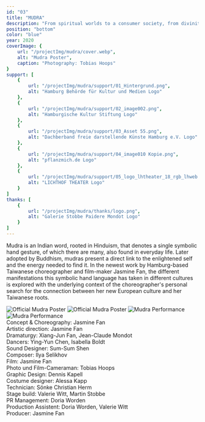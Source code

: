 ```yaml
---
id: "03"
title: "MUDRA"
description: "From spiritual worlds to a consumer society, from divinity to profanity"
position: "bottom"
color: "blue"
year: 2020
coverImage: {
    url: "/projectImg/mudra/cover.webp", 
    alt: "Mudra Poster",
    caption: "Photography: Tobias Hoops"
}
support: [
    {
        url: "/projectImg/mudra/support/01_Hintergrund.png",
        alt: "Hamburg Behörde für Kultur und Medien Logo"
    },
    {
        url: "/projectImg/mudra/support/02_image002.png",
        alt: "Hamburgische Kultur Stiftung Logo"
    },
    {
        url: "/projectImg/mudra/support/03_Asset 55.png",
        alt: "Dachberband freie darstellende Künste Hamburg e.V. Logo"
    },
    {
        url: "/projectImg/mudra/support/04_image010 Kopie.png",
        alt: "pflanzmich.de Logo"
    },
    {
        url: "/projectImg/mudra/support/05_logo_lhtheater_18_rgb_lhweb Kopie 2.png",
        alt: "LICHTHOF THEATER Logo"
    }
]
thanks: [
    {
        url: "/projectImg/mudra/thanks/logo.png",
        alt: "Galerie Stobbe Paidere Mondot Logo"
    }
]
---
```

Mudra is an Indian word, rooted in Hinduism, that denotes a single symbolic
hand gesture, of which there are many, also found in everyday life. Later
adopted by Buddhism, mudras present a direct link to the enlightened self
and the energy needed to find it. In the newest work by Hamburg-based
Taiwanese choreographer and film-maker Jasmine Fan, the different
manifestations this symbolic hand language has taken in different cultures
is explored with the underlying context of the choreographer's personal
search for the connection between her new European culture and her
Taiwanese roots.
<br>

![Official Mudra Poster](/projectImg/mudra/cover-2.webp)
![Official Mudra Poster](/projectImg/mudra/mudra-poster.webp)
![Mudra Performance](/projectImg/mudra/mudra-1.webp)
![Mudra Performance](/projectImg/mudra/mudra-3.webp)
<br>
Concept & Choreography: Jasmine Fan<br>
Artistic direction: Jasmine Fan<br>
Dramaturgy: Xiang-Jun Fan, Jean-Claude Mondot<br>
Dancers: Ying-Yun Chen, Isabella Boldt<br>
Sound Designer: Sum-Sum Shen<br>
Composer: Ilya Selikhov<br>
Film: Jasmine Fan<br>
Photo und Film-Cameraman: Tobias Hoops<br>
Graphic Design: Dennis Kapell<br>
Costume designer: Alessa Kapp<br>
Technician: Sönke Christian Herm<br>
Stage build: Valerie Witt, Martin Stobbe<br>
PR Management: Doria Worden<br>
Production Assistent: Doria Worden, Valerie Witt<br>
Producer: Jasmine Fan<br>

